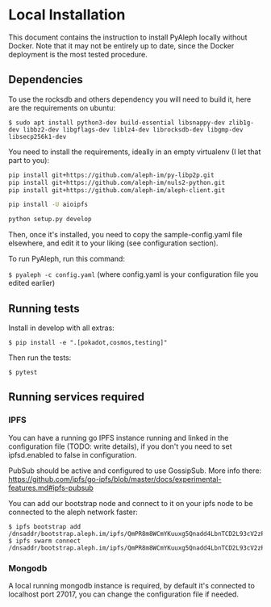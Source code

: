 
# Local Installation

This document contains the instruction to install PyAleph locally without Docker.
Note that it may not be entirely up to date, since the Docker deployment is the most tested procedure.


## Dependencies

To use the rocksdb and others dependency you will need to build it, here are the requirements on ubuntu:

`$ sudo apt install python3-dev build-essential libsnappy-dev zlib1g-dev libbz2-dev libgflags-dev liblz4-dev librocksdb-dev libgmp-dev libsecp256k1-dev`

You need to install the requirements, ideally in an empty virtualenv (I let
that part to you):

```bash
pip install git+https://github.com/aleph-im/py-libp2p.git
pip install git+https://github.com/aleph-im/nuls2-python.git
pip install git+https://github.com/aleph-im/aleph-client.git

pip install -U aioipfs

python setup.py develop
```

Then, once it's installed, you need to copy the sample-config.yaml file elsewhere,
and edit it to your liking (see configuration section).

To run PyAleph, run this command:

`$ pyaleph -c config.yaml` (where config.yaml is your configuration file you
edited earlier)


## Running tests

Install in develop with all extras:

`$ pip install -e ".[pokadot,cosmos,testing]"`

Then run the tests:

`$ pytest`



## Running services required

### IPFS

You can have a running go IPFS instance running and linked in the configuration file (TODO: write details), if you don't you need to set ipfsd.enabled to false in configuration.

PubSub should be active and configured to use GossipSub.
More info there: https://github.com/ipfs/go-ipfs/blob/master/docs/experimental-features.md#ipfs-pubsub

You can add our bootstrap node and connect to it on your ipfs node to be connected to the aleph network faster:

```
$ ipfs bootstrap add /dnsaddr/bootstrap.aleph.im/ipfs/QmPR8m8WCmYKuuxg5Qnadd4LbnTCD2L93cV2zPW5XGVHTG
$ ipfs swarm connect /dnsaddr/bootstrap.aleph.im/ipfs/QmPR8m8WCmYKuuxg5Qnadd4LbnTCD2L93cV2zPW5XGVHTG
```

### Mongodb

A local running mongodb instance is required, by default it's connected to localhost port 27017, you can change
the configuration file if needed.
